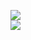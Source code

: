 [![](https://img.shields.io/badge/Made%20With-Github%20Spray-lightgrey.svg?style=for-the-badge&logo=github)](https://github.com/Annihil/github-spray#28313)  
[![](https://i.imgur.com/2DrTn0Z.gif)](https://github.com/Annihil/github-spray)